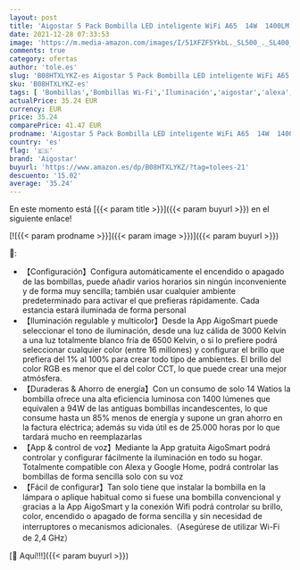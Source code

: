```yaml
---
layout: post
title: 'Aigostar 5 Pack Bombilla LED inteligente WiFi A65  14W  1400LM  E27 casquillo gordo  RGB + CCT. Regulable multicolor + luz cálida o blanca 3000 a 6500K  Compatible Alexa y Google Home  energética A+'
date: 2021-12-28 07:33:53
image: 'https://m.media-amazon.com/images/I/51XFZF5YkbL._SL500_._SL400_.jpg'
comments: true
category: ofertas
author: 'tole.es'
slug: 'B08HTXLYKZ-es Aigostar 5 Pack Bombilla LED inteligente WiFi A65 14W...'
sku: 'B08HTXLYKZ-es'
tags: [ 'Bombillas','Bombillas Wi-Fi','Iluminación','aigostar','alexa','google','home', ]
actualPrice: 35.24 EUR
currency: EUR
price: 35.24
comparePrice: 41.47 EUR
prodname: 'Aigostar 5 Pack Bombilla LED inteligente WiFi A65  14W  1400LM  E27 casquillo gordo  RGB + CCT. Regulable multicolor + luz cálida o blanca 3000 a 6500K  Compatible Alexa y Google Home  energética A+'
country: 'es'
flag: '🇪🇸'
brand: 'Aigostar'
buyurl: 'https://www.amazon.es/dp/B08HTXLYKZ/?tag=tolees-21'
descuento: '15.02'
average: '35.24'
---
```


En este momento está [{{< param title >}}]({{< param buyurl >}}) en el siguiente enlace!

[![{{< param prodname >}}]({{< param image >}})]({{< param buyurl >}})

🔎:

- 【Configuración】Configura automáticamente el encendido o apagado de las bombillas, puede añadir varios horarios sin ningún inconveniente y de forma muy sencilla; también usar cualquier ambiente predeterminado para activar el que prefieras rápidamente. Cada estancia estará iluminada de forma personal
- 【Iluminación regulable y multicolor】Desde la App AigoSmart puede seleccionar el tono de iluminación, desde una luz cálida de 3000 Kelvin a una luz totalmente blanco fría de 6500 Kelvin, o si lo prefiere podrá seleccionar cualquier color (entre 16 millones) y configurar el brillo que prefiera del 1% al 100% para crear todo tipo de ambientes. El brillo del color RGB es menor que el del color CCT, lo que puede crear una mejor atmósfera.
- 【Duraderas & Ahorro de energía】Con un consumo de solo 14 Watios la bombilla ofrece una alta eficiencia luminosa con 1400 lúmenes que equivalen a 94W de las antiguas bombillas incandescentes, lo que consume hasta un 85% menos de energía y supone un gran ahorro en la factura eléctrica; además su vida útil es de 25.000 horas por lo que tardará mucho en reemplazarlas
- 【App & control de voz】Mediante la App gratuita AigoSmart podrá controlar y configurar fácilmente la iluminación en todo su hogar. Totalmente compatible con Alexa y Google Home, podrá controlar las bombillas de forma sencilla solo con su voz
- 【Fácil de configurar】Tan solo tiene que instalar la bombilla en la lámpara o aplique habitual como si fuese una bombilla convencional y gracias a la App AigoSmart y la conexión Wifi podrá controlar su brillo, color, encendido o apagado de forma sencilla y sin necesidad de interruptores o mecanismos adicionales.（Asegúrese de utilizar Wi-Fi de 2,4 GHz）

[🛒 Aquí!!!]({{< param buyurl >}})
